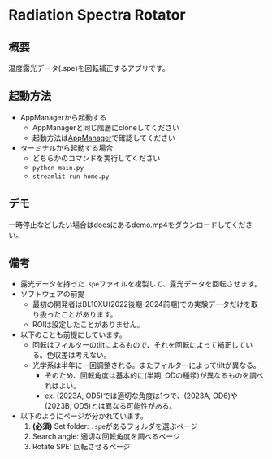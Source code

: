 # Radiation Spectra Rotator

## 概要

温度露光データ(.spe)を回転補正するアプリです。


## 起動方法

- AppManagerから起動する
    - AppManagerと同じ階層にcloneしてください
    - 起動方法は[AppManager](https://github.com/ishizawa2468/AppManagerForStreamlit?tab=readme-ov-file#%E6%A6%82%E8%A6%81)で確認してください
- ターミナルから起動する場合
    - どちらかのコマンドを実行してください
    - ```python main.py```
    - `streamlit run home.py`


## デモ

一時停止などしたい場合はdocsにあるdemo.mp4をダウンロードしてください。


## 備考
- 露光データを持った`.spe`ファイルを複製して、露光データを回転させます。
- ソフトウェアの前提
    - 最初の開発者はBL10XU(2022後期-2024前期)での実験データだけを取り扱ったことがあります。
    - ROIは設定したことがありません。
- 以下のことも前提にしています。
    - 回転はフィルターのtiltによるもので、それを回転によって補正している。色収差は考えない。
    - 光学系は半年に一回調整される。またフィルターによってtiltが異なる。
        - そのため、回転角度は基本的に(半期, ODの種類)が異なるものを調べればよい。
        - ex. (2023A, OD5)では適切な角度は1つで、(2023A, OD6)や(2023B, OD5)とは異なる可能性がある。
- 以下のようにページが分かれています。
    1. **(必須)** Set folder: `.spe`があるフォルダを選ぶページ
    2. Search angle: 適切な回転角度を調べるページ
    3. Rotate SPE: 回転させるページ
